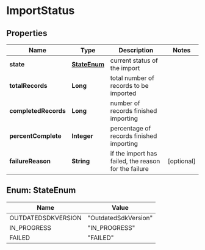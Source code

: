 
# ImportStatus

## Properties
Name | Type | Description | Notes
------------ | ------------- | ------------- | -------------
**state** | [**StateEnum**](#StateEnum) | current status of the import | 
**totalRecords** | **Long** | total number of records to be imported | 
**completedRecords** | **Long** | number of records finished importing | 
**percentComplete** | **Integer** | percentage of records finished importing | 
**failureReason** | **String** | if the import has failed, the reason for the failure |  [optional]


<a name="StateEnum"></a>
## Enum: StateEnum
Name | Value
---- | -----
OUTDATEDSDKVERSION | &quot;OutdatedSdkVersion&quot;
IN_PROGRESS | &quot;IN_PROGRESS&quot;
FAILED | &quot;FAILED&quot;



